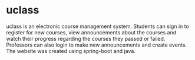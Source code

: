# uclass
uclass is an electronic course management system. Students can sign in to register for new courses, view announcements about the courses 
and watch their progress regarding the courses they passed or failed. Professors can also login to 
make new announcements and create events.
The website was created using spring-boot and java.
